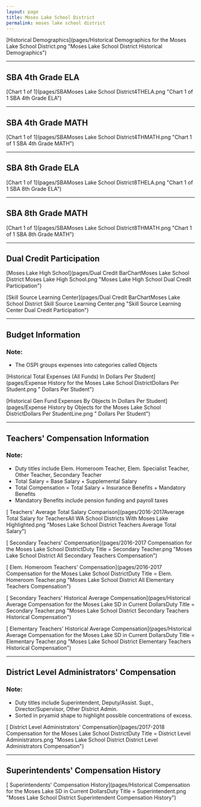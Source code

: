 ```yaml
---
layout: page
title: Moses Lake School District
permalink: moses lake school district
---
```



[Historical Demographics](pages/Historical Demographics for the Moses Lake School District.png "Moses Lake School District Historical Demographics")

___

## SBA 4th Grade ELA

[Chart 1 of 1](pages/SBAMoses Lake School District4THELA.png "Chart 1 of 1 SBA 4th Grade ELA")


___

## SBA 4th Grade MATH

[Chart 1 of 1](pages/SBAMoses Lake School District4THMATH.png "Chart 1 of 1 SBA 4th Grade MATH")


___

## SBA 8th Grade ELA

[Chart 1 of 1](pages/SBAMoses Lake School District8THELA.png "Chart 1 of 1 SBA 8th Grade ELA")


___

## SBA 8th Grade MATH

[Chart 1 of 1](pages/SBAMoses Lake School District8THMATH.png "Chart 1 of 1 SBA 8th Grade MATH")


___

## Dual Credit Participation

[Moses Lake High School](pages/Dual Credit BarChartMoses Lake School District Moses Lake High School.png "Moses Lake High School Dual Credit Participation")

[Skill Source Learning Center](pages/Dual Credit BarChartMoses Lake School District Skill Source Learning Center.png "Skill Source Learning Center Dual Credit Participation")


___

## Budget Information
### Note:
- The OSPI groups expenses into categories called Objects

[Historical Total Expenses (All Funds) In Dollars Per Student](pages/Expense History for the Moses Lake School DistrictDollars Per Student.png " Dollars Per Student")

[Historical Gen Fund Expenses By Objects In Dollars Per Student](pages/Expense History by Objects for the Moses Lake School DistrictDollars Per StudentLine.png " Dollars Per Student")


___

## Teachers' Compensation Information
### Note:
- Duty titles include Elem. Homeroom Teacher, Elem. Specialist Teacher, Other Teacher, Secondary Teacher
- Total Salary = Base Salary + Supplemental Salary
- Total Compensation = Total Salary + Insurance Benefits + Mandatory Benefits
- Mandatory Benefits include pension funding and payroll taxes

[ Teachers' Average Total Salary Comparison](pages/2016-2017Average Total Salary for TeachersAll WA School Districts With Moses Lake Highlighted.png "Moses Lake School District Teachers Average Total Salary")

[ Secondary Teachers' Compensation](pages/2016-2017 Compensation for the Moses Lake School DistrictDuty Title = Secondary Teacher.png "Moses Lake School District All Secondary Teachers Compensation")

[ Elem. Homeroom Teachers' Compensation](pages/2016-2017 Compensation for the Moses Lake School DistrictDuty Title = Elem. Homeroom Teacher.png "Moses Lake School District All Elementary Teachers Compensation")

[ Secondary Teachers' Historical Average Compensation](pages/Historical Average Compensation for the Moses Lake SD in Current DollarsDuty Title = Secondary Teacher.png "Moses Lake School District Secondary Teachers Historical Compensation")

[ Elementary Teachers' Historical Average Compensation](pages/Historical Average Compensation for the Moses Lake SD in Current DollarsDuty Title = Elementary Teacher.png "Moses Lake School District Elementary Teachers Historical Compensation")


___

## District Level Administrators' Compensation

### Note:
- Duty titles include Superintendent, Deputy/Assist. Supt., Director/Supervisor, Other District Admin.
- Sorted in pryamid shape to highlight possible concentrations of excess.

[ District Level Administrators' Compensation](pages/2017-2018 Compensation for the Moses Lake School DistrictDuty Title = District Level Administrators.png "Moses Lake School District District Level Administrators Compensation")


___

## Superintendents' Compensation History

[ Superintendents' Compensation History](pages/Historical Compensation for the Moses Lake SD in Current DollarsDuty Title = Superintendent.png "Moses Lake School District Superintendent Compensation History")

